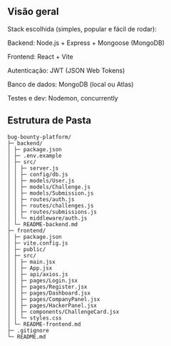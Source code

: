 ## Visão geral

Stack escolhida (simples, popular e fácil de rodar):

Backend: Node.js + Express + Mongoose (MongoDB)

Frontend: React + Vite

Autenticação: JWT (JSON Web Tokens)

Banco de dados: MongoDB (local ou Atlas)

Testes e dev: Nodemon, concurrently

## Estrutura de Pasta
```
bug-bounty-platform/
├─ backend/
│ ├─ package.json
│ ├─ .env.example
│ ├─ src/
│ │ ├─ server.js
│ │ ├─ config/db.js
│ │ ├─ models/User.js
│ │ ├─ models/Challenge.js
│ │ ├─ models/Submission.js
│ │ ├─ routes/auth.js
│ │ ├─ routes/challenges.js
│ │ ├─ routes/submissions.js
│ │ └─ middleware/auth.js
│ └─ README-backend.md
├─ frontend/
│ ├─ package.json
│ ├─ vite.config.js
│ ├─ public/
│ ├─ src/
│ │ ├─ main.jsx
│ │ ├─ App.jsx
│ │ ├─ api/axios.js
│ │ ├─ pages/Login.jsx
│ │ ├─ pages/Register.jsx
│ │ ├─ pages/Dashboard.jsx
│ │ ├─ pages/CompanyPanel.jsx
│ │ ├─ pages/HackerPanel.jsx
│ │ ├─ components/ChallengeCard.jsx
│ │ └─ styles.css
│ └─ README-frontend.md
├─ .gitignore
└─ README.md
```
